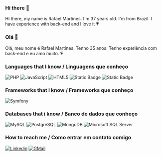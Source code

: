 ### Hi there :wave:

Hi there, my name is Rafael Martines. I'm 37 years old. I'm from Brazil. I have experience with back-end and I love it :heartpulse:

### Olá :wave:

Olá, meu nome é Rafael Martines. Tenho 35 anos. Tenho experiência com back-end e eu amo muito. :heartpulse:

### Languages that I know / Linguagens que conheço
<img alt="PHP" src="https://img.shields.io/badge/php-%23777BB4.svg?&style=for-the-badge&logo=php&logoColor=white"/> <img alt="JavaScript" src="https://img.shields.io/badge/javascript%20-%23323330.svg?&style=for-the-badge&logo=javascript&logoColor=%23F7DF1E"/> <img alt="HTML5" src="https://img.shields.io/badge/html5%20-%23E34F26.svg?&style=for-the-badge&logo=html5&logoColor=white"/> ![Static Badge](https://img.shields.io/badge/Java-java?style=for-the-badge&logo=openjdk&color=red) ![Static Badge](https://img.shields.io/badge/NodeJS-NodeJS?style=for-the-badge&logo=node.js&logoColor=white&color=green)


### Frameworks that I know / Frameworks que conheço

<img alt="Symfony" src="https://img.shields.io/badge/-Symfony-%23000000?logo=symfony&style=for-the-badge"/> 

### Databases that i know / Banco de dados que conheço
<img alt="MySQL" src="https://img.shields.io/badge/-MySQL-%234479A1?logo=mysql&style=for-the-badge&logoColor=white"/> <img alt="PostgreSQL" src ="https://img.shields.io/badge/PostgreSQL-%23316192.svg?&style=for-the-badge&logo=postgresql&logoColor=white"/> <img alt="MongoDB" src ="https://img.shields.io/badge/MongoDB-%234ea94b.svg?&style=for-the-badge&logo=mongodb&logoColor=white"/> <img alt="Microsoft SQL Server" src="https://img.shields.io/badge/-microsoft%20sql%20server-%23CC2927?logo=microsoftsqlserver&style=for-the-badge"/>

### How to reach me / Como entrar em contato comigo

<a href="https://www.linkedin.com/in/rafael-a-s-martines/"><img alt="Linkedin" src="https://img.shields.io/badge/-Linkedin-%230A66C2?logo=linkedin&style=for-the-badge"/></a>
<a href="mailto:rafael.martines@gmail.com"><img alt="GMail" src="https://img.shields.io/badge/-Gmail-%23EA4335?logo=gmail&style=for-the-badge&logoColor=white"/></a>
